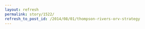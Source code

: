 ```yaml
---
layout: refresh
permalink: story/1522/
refresh_to_post_id: /2014/08/01/thompson-rivers-orv-strategy
---
```

